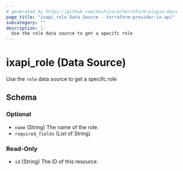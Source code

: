 ```yaml
---
# generated by https://github.com/hashicorp/terraform-plugin-docs
page_title: "ixapi_role Data Source - terraform-provider-ix-api"
subcategory: ""
description: |-
  Use the role data source to get a specifc role
---
```


# ixapi_role (Data Source)

Use the `role` data source to get a specifc role



<!-- schema generated by tfplugindocs -->
## Schema

### Optional

- `name` (String) The name of the role.
- `required_fields` (List of String)

### Read-Only

- `id` (String) The ID of this resource.


